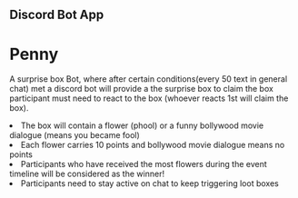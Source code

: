 ## Discord Bot App

# Penny
A surprise box Bot, where after certain conditions(every 50 text in general chat) met a discord bot will provide a the surprise box to claim the box participant must need to react to the box (whoever reacts 1st will claim the box).
  <li>  The box will contain a flower (phool) or a funny bollywood movie dialogue (means you became fool) </li> 
  <li>  Each flower carries 10 points and bollywood movie dialogue means no points </li>
  <li>  Participants who have received the most flowers during the event timeline will be considered as the winner! </li>
  <li>  Participants need to stay active on chat to keep triggering loot boxes </li>
